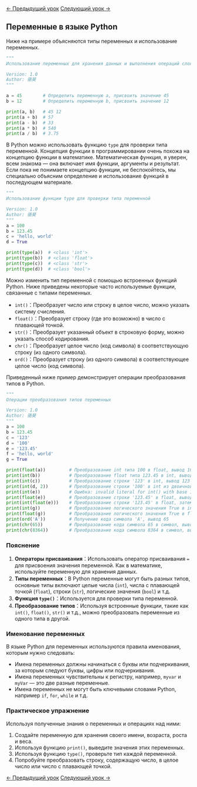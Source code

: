 [← Предыдущий урок](02.Первая_программа_на_Python.md)   [Следующий урок →](04.Операторы.md)

## Переменные в языке Python

Ниже на примере объясняются типы переменных и использование переменных.

```python
"""
Использование переменных для хранения данных и выполнения операций сложения, вычитания, умножения и деления

Version: 1.0
Author: 骆昊
"""

a = 45        # Определить переменную a, присвоить значение 45
b = 12        # Определить переменную b, присвоить значение 12

print(a, b)   # 45 12
print(a + b)  # 57
print(a - b)  # 33
print(a * b)  # 540
print(a / b)  # 3.75
```

В Python можно использовать функцию `type` для проверки типа переменной. Концепция функции в программировании очень похожа на концепцию функции в математике. Математическая функция, я уверен, всем знакома — она включает имя функции, аргументы и результат. Если пока не понимаете концепцию функции, не беспокойтесь, мы специально объясним определение и использование функций в последующем материале.

```python
"""
Использование функции type для проверки типа переменной

Version: 1.0
Author: 骆昊
"""
a = 100
b = 123.45
c = 'hello, world'
d = True

print(type(a))  # <class 'int'>
print(type(b))  # <class 'float'>
print(type(c))  # <class 'str'>
print(type(d))  # <class 'bool'>
```

Можно изменить тип переменной с помощью встроенных функций Python. Ниже приведены некоторые часто используемые функции, связанные с типами переменных.

- `int()`：Преобразует число или строку в целое число, можно указать систему счисления.
- `float()`：Преобразует строку (где это возможно) в число с плавающей точкой.
- `str()`：Преобразует указанный объект в строковую форму, можно указать способ кодирования.
- `chr()`：Преобразует целое число (код символа) в соответствующую строку (из одного символа).
- `ord()`：Преобразует строку (из одного символа) в соответствующее целое число (код символа).

Приведенный ниже пример демонстрирует операции преобразования типов в Python.

```python
"""
Операции преобразования типов переменных

Version: 1.0
Author: 骆昊
"""
a = 100
b = 123.45
c = '123'
d = '100'
e = '123.45'
f = 'hello, world'
g = True

print(float(a))         # Преобразование int типа 100 в float, вывод 100.0
print(int(b))           # Преобразование float типа 123.45 в int, вывод 123
print(int(c))           # Преобразование строки '123' в int, вывод 123
print(int(d, 2))        # Преобразование строки '100' в int из двоичной формы, вывод 4
print(int(e))           # Ошибка: invalid literal for int() with base 10: '123.45'
print(float(e))         # Преобразование строки '123.45' в float, вывод 123.45
print(int(float(e)))    # Преобразование строки '123.45' в float, затем в int, вывод 123
print(int(g))           # Преобразование логического значения True в int, вывод 1
print(float(g))         # Преобразование логического значения True в float, вывод 1.0
print(ord('A'))         # Получение кода символа 'A', вывод 65
print(chr(65))          # Преобразование кода символа 65 в символ, вывод 'A'
print(chr(8364))        # Преобразование кода символа 8364 в символ, вывод '€'
```

### Пояснение

1. **Операторы присваивания**：Использовать оператор присваивания `=` для присвоения значения переменной. Как в математике, используйте переменную для хранения данных.
2. **Типы переменных**：В Python переменные могут быть разных типов, основные типы включают целые числа (`int`), числа с плавающей точкой (`float`), строки (`str`), логические значения (`bool`) и т.д.
3. **Функция `type()`**：Используется для проверки типа переменной.
4. **Преобразование типов**：Используя встроенные функции, такие как `int()`, `float()`, `str()` и т.д., можно преобразовать переменные из одного типа в другой.

### Именование переменных

В языке Python для переменных используются правила именования, которым нужно следовать:

- Имена переменных должны начинаться с буквы или подчеркивания, за которым следуют буквы, цифры или подчеркивания.
- Имена переменных чувствительны к регистру, например, `myvar` и `myVar` — это две разные переменные.
- Имена переменных не могут быть ключевыми словами Python, например `if`, `for`, `while` и т.д.

### Практическое упражнение

Используя полученные знания о переменных и операциях над ними:

1. Создайте переменную для хранения своего имени, возраста, роста и веса.
2. Используя функцию `print()`, выведите значения этих переменных.
3. Используя функцию `type()`, проверьте тип каждой переменной.
4. Попробуйте преобразовать строку, содержащую число, в целое число или число с плавающей точкой.

[← Предыдущий урок](02.Первая_программа_на_Python.md)   [Следующий урок →](04.Операторы.md)

